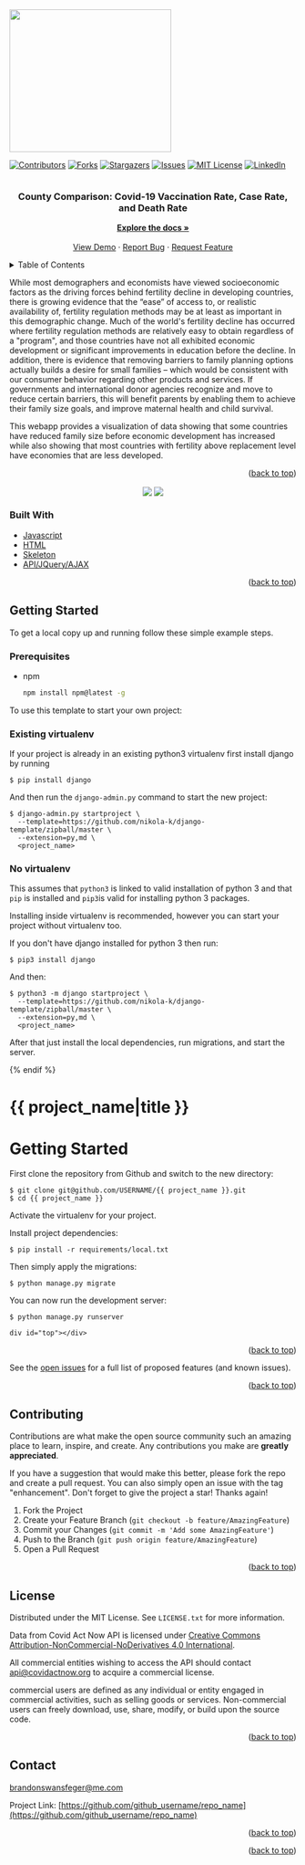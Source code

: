 <img src="https://github.com/brandonswansfeger/Project-1/blob/version-2/images/GettyImages-1210455332.jpg?raw=true" align="center" height="250" width="75%" >

<!-- PROJECT SHIELDS -->
<!--
*** I'm using markdown "reference style" links for readability.
*** Reference links are enclosed in brackets [ ] instead of parentheses ( ).
*** See the bottom of this document for the declaration of the reference variables
*** for contributors-url, forks-url, etc. This is an optional, concise syntax you may use.
*** https://www.markdownguide.org/basic-syntax/#reference-style-links
-->
[![Contributors][contributors-shield]][contributors-url]
[![Forks][forks-shield]][forks-url]
[![Stargazers][stars-shield]][stars-url]
[![Issues][issues-shield]][issues-url]
[![MIT License][license-shield]][license-url]
[![LinkedIn][linkedin-shield]][linkedin-url]



<img >


<h3 align="center">County Comparison:
Covid-19 Vaccination Rate, Case Rate, and Death Rate</h3>

  
  <div align="center"> 
   <a href="https://github.com/brandonswansfeger/Project-1"><strong>Explore the docs »</strong></a>
    <br />
    <br />
    <a href="https://vaxx-cases-deathg.herokuapp.com/">View Demo</a>
    ·
    <a href="https://github.com/brandonswansfeger/Project-1/issues">Report Bug</a>
    ·
    <a href="https://github.com/brandonswansfeger/Project-1/issues">Request Feature</a>
  </p>
</div>



<!-- TABLE OF CONTENTS -->
<details>
  <summary>Table of Contents</summary>
  <ol>
    <li>
      <a href="#about-the-project">About The Project</a>
      <ul>
        <li><a href="#built-with">Built With</a></li>
      </ul>
    </li>
    <li>
      <a href="#getting-started">Getting Started</a>
      <ul>
        <li><a href="#prerequisites">Prerequisites</a></li>
        <li><a href="#installation">Installation</a></li>
      </ul>
    </li>
    <li><a href="#usage">Usage</a></li>
    <li><a href="#roadmap">Roadmap</a></li>
    <li><a href="#contributing">Contributing</a></li>
    <li><a href="#license">License</a></li>
    <li><a href="#contact">Contact</a></li>
    <li><a href="#acknowledgments">Acknowledgments</a></li>
  </ol>
</details>



<!-- ABOUT THE PROJECT -->

While most demographers and economists have viewed socioeconomic factors as the driving forces behind fertility decline in developing countries, there is growing evidence that the “ease” of access to, or realistic availability of, fertility regulation methods may be at least as important in this demographic change. Much of the world's fertility decline has occurred where fertility regulation methods are relatively easy to obtain regardless of a "program", and those countries have not all exhibited economic development or significant improvements in education before the decline. In addition, there is evidence that removing barriers to family planning options actually builds a desire for small families – which would be consistent with our consumer behavior regarding other products and services. If governments and international donor agencies recognize and move to reduce certain barriers, this will benefit parents by enabling them to achieve their family size goals, and improve maternal health and child survival.

This webapp provides a visualization of data showing that some countries have reduced family size before economic development has increased while also showing that most countries with fertility above replacement level have economies that are less developed.


<p align="right">(<a href="#top">back to top</a>)</p>

<div align="center">
  <img src="https://github.com/brandonswansfeger/Project-1/blob/version-2/images/Capture.PNG?raw=true" align="center">
    <img src="https://github.com/brandonswansfeger/Project-1/blob/version-2/images/screenshot_project1.PNG?raw=true" align="center"> 
</div>

### Built With

* [Javascript](https://www.javascript.com/)
* [HTML](https://html.com/)
* [Skeleton](http://getskeleton.com/)
* [API/JQuery/AJAX](https://api.jquery.com/jquery.ajax/)

<p align="right">(<a href="#top">back to top</a>)</p>



<!-- GETTING STARTED -->
## Getting Started

To get a local copy up and running follow these simple example steps.

### Prerequisites

* npm
  ```sh
  npm install npm@latest -g
  ```


To use this template to start your own project:

### Existing virtualenv

If your project is already in an existing python3 virtualenv first install django by running

    $ pip install django
    
And then run the `django-admin.py` command to start the new project:

    $ django-admin.py startproject \
      --template=https://github.com/nikola-k/django-template/zipball/master \
      --extension=py,md \
      <project_name>
      
### No virtualenv

This assumes that `python3` is linked to valid installation of python 3 and that `pip` is installed and `pip3`is valid
for installing python 3 packages.

Installing inside virtualenv is recommended, however you can start your project without virtualenv too.

If you don't have django installed for python 3 then run:

    $ pip3 install django
    
And then:

    $ python3 -m django startproject \
      --template=https://github.com/nikola-k/django-template/zipball/master \
      --extension=py,md \
      <project_name>
      
      
After that just install the local dependencies, run migrations, and start the server.

{% endif %}

# {{ project_name|title }}

# Getting Started

First clone the repository from Github and switch to the new directory:

    $ git clone git@github.com/USERNAME/{{ project_name }}.git
    $ cd {{ project_name }}
    
Activate the virtualenv for your project.
    
Install project dependencies:

    $ pip install -r requirements/local.txt
    
    
Then simply apply the migrations:

    $ python manage.py migrate
    

You can now run the development server:

    $ python manage.py runserver
    
    div id="top"></div>
<p align="right">(<a href="#top">back to top</a>)</p>



See the [open issues](https://github.com/github_username/repo_name/issues) for a full list of proposed features (and known issues).

<p align="right">(<a href="#top">back to top</a>)</p>



<!-- CONTRIBUTING -->
## Contributing

Contributions are what make the open source community such an amazing place to learn, inspire, and create. Any contributions you make are **greatly appreciated**.

If you have a suggestion that would make this better, please fork the repo and create a pull request. You can also simply open an issue with the tag "enhancement".
Don't forget to give the project a star! Thanks again!

1. Fork the Project
2. Create your Feature Branch (`git checkout -b feature/AmazingFeature`)
3. Commit your Changes (`git commit -m 'Add some AmazingFeature'`)
4. Push to the Branch (`git push origin feature/AmazingFeature`)
5. Open a Pull Request

<p align="right">(<a href="#top">back to top</a>)</p>



<!-- LICENSE -->
## License

Distributed under the MIT License. See `LICENSE.txt` for more information.

Data from Covid Act Now API is licensed under <a href="https://creativecommons.org/licenses/by-nc-nd/4.0/">Creative Commons Attribution-NonCommercial-NoDerivatives 4.0 International</a>.

All commercial entities wishing to access the API should contact api@covidactnow.org to acquire a commercial license.

commercial users are defined as any individual or entity engaged in commercial activities, such as selling goods or services. Non-commercial users can freely download, use, share, modify, or build upon the source code.

<p align="right">(<a href="#top">back to top</a>)</p>



<!-- CONTACT -->
## Contact

brandonswansfeger@me.com

Project Link: [https://github.com/github_username/repo_name](https://github.com/github_username/repo_name)

<p align="right">(<a href="#top">back to top</a>)</p>




<p align="right">(<a href="#top">back to top</a>)</p>


<!-- MARKDOWN LINKS & IMAGES -->
<!-- https://www.markdownguide.org/basic-syntax/#reference-style-links -->
[contributors-shield]: https://img.shields.io/github/contributors/brandonswansfeger/Project-1.svg?style=for-the-badge
[contributors-url]: https://github.com/brandonswansfeger/Project-1/graphs/contributors
[forks-shield]: https://img.shields.io/github/forks/brandonswansfeger/Project-1.svg?style=for-the-badge
[forks-url]: https://github.com/brandonswansfeger/Project-1/network/members
[stars-shield]: https://img.shields.io/github/stars/brandonswansfeger/Project-1.svg?style=for-the-badge
[stars-url]: https://github.com/brandonswansfeger/Project-1/stargazers
[issues-shield]: https://img.shields.io/github/issues/brandonswansfeger/Project-1.svg?style=for-the-badge
[issues-url]: https://github.com/othneildrew/Best-README-Template/issues
[license-shield]: https://img.shields.io/github/license/brandonswansfeger/Project-1.svg?style=for-the-badge
[license-url]: https://github.com/brandonswansfeger/Project-1/blob/version-2/LICENSE
[linkedin-shield]: https://img.shields.io/badge/-LinkedIn-black.svg?style=for-the-badge&logo=linkedin&colorB=555
[linkedin-url]: https://linkedin.com/in/brandonswansfeger
[product-screenshot]:https://github.com/brandonswansfeger/Project-1/blob/version-2/images/screenshot_project1.PNG?raw=true
[product-logo]:https://github.com/brandonswansfeger/Project-1/blob/version-2/screenshot_project1.PNG?raw=true
